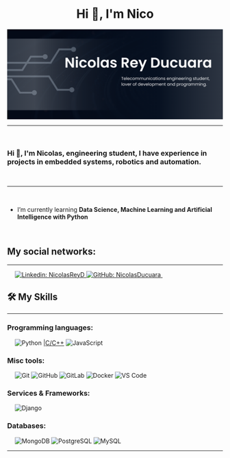 <h1 align="center">Hi 👋, I'm Nico</h1>

<img src="https://github.com/NicolasDucuara/NicolasDucuara/blob/main/header.png" align="center" alt="nicolas header image">

-------------------
&emsp;
<h3 align="left">Hi 👋, I'm Nicolas, engineering student, I have experience in projects in embedded systems, robotics and automation.</h3>
&emsp;

-------------------
&emsp;

- I’m currently learning **Data Science, Machine Learning and Artificial Intelligence with Python**

&emsp;

## My social networks:
-------------------

&emsp;
<a href="https://www.linkedin.com/in/nicolasreyd/">
    ![Linkedin: NicolasReyD](https://img.shields.io/badge/-berkeli-blue?style=flat-square&logo=Linkedin&logoColor=white)
</a>
<a href="https://github.com/NicolasDucuara/NicolasDucuara">
    ![GitHub: NicolasDucuara](https://img.shields.io/github/followers/berkeli?label=follow&style=social)
</a>
&emsp;

## 🛠️ My Skills
-------------------
### Programming languages:
&emsp;
![Python](https://img.shields.io/badge/-Python-000?&logo=Python)
|[C/C++](https://img.shields.io/badge/-C-000?&logo=C)
![JavaScript](https://img.shields.io/badge/-JavaScript-000?&logo=JavaScript)

### Misc tools:
&emsp;
![Git](https://img.shields.io/badge/-Git-000?&logo=Git)
![GitHub](https://img.shields.io/badge/-GitHub-000?&logo=GitHub)
![GitLab](https://img.shields.io/badge/-GitLab-000?&logo=GitLab)
![Docker](https://img.shields.io/badge/-Docker-000?&logo=Docker)
![VS Code](https://img.shields.io/badge/-VS%20Code-000?&logo=Visual-Studio-Code)

### Services & Frameworks: 
&emsp;
![Django](https://img.shields.io/badge/-Django-000?&logo=Django)

### Databases:
&emsp;
![MongoDB](https://img.shields.io/badge/-MongoDB-000?&logo=MongoDB)
![PostgreSQL](https://img.shields.io/badge/-PostgreSQL-000?&logo=PostgreSQL)
![MySQL](https://img.shields.io/badge/-MySQL-000?&logo=MySQL)


------
